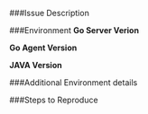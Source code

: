 ###Issue Description

###Environment
**Go Server Verion**

**Go Agent Version**

**JAVA Version**

###Additional Environment details

###Steps to Reproduce
